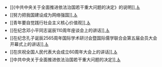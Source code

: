 - [[《中共中央关于全面推进依法治国若干重大问题的决定》的说明]]_[♿](./《中共中央关于全面推进依法治国若干重大问题的决定》的说明.md)
- [[努力把我国建设成为网络强国]]_[♿](./努力把我国建设成为网络强国.md)
- [[青年要自觉践行社会主义核心价值观]]_[♿](./青年要自觉践行社会主义核心价值观.md)
- [[在纪念邓小平同志诞辰110周年座谈会上的讲话]]_[♿](./在纪念邓小平同志诞辰110周年座谈会上的讲话.md)
- [[在纪念孔子诞辰2565周年国际学术研讨会暨国际儒学联合会第五届会员大会开幕式上的讲话]]_[♿](./在纪念孔子诞辰2565周年国际学术研讨会暨国际儒学联合会第五届会员大会开幕式上的讲话.md)
- [[在庆祝全国人民代表大会成立60周年大会上的讲话]]_[♿](./在庆祝全国人民代表大会成立60周年大会上的讲话.md)
- [[中共中央关于全面推进依法治国若干重大问题的决定]]_[♿](./中共中央关于全面推进依法治国若干重大问题的决定.md)

